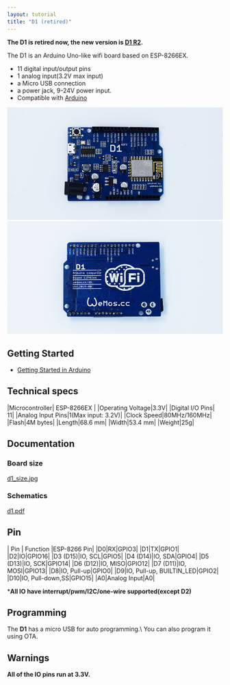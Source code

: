 ```yaml
---
layout: tutorial
title: "D1 (retired)"
---  
```


**The D1 is retired now, the new version is [D1 R2](./d1_r2.html).**

The D1 is an Arduino Uno-like wifi board based on ESP-8266EX. 

  * 11 digital input/output pins
  * 1 analog input(3.2V max input)
  * a Micro USB connection
  * a power jack, 9-24V power input.
  * Compatible with [Arduino](https://github.com/esp8266/Arduino)

[![D1](./images/d1_2.jpg)](./images/d1_2.jpg)
[![D1](./images/d1_1.jpg)](./images/d1_1.jpg)


## Getting Started

  * [Getting Started in Arduino](/tutorial/get_started_in_arduino.html)


## Technical specs

|Microcontroller| ESP-8266EX     | 
|Operating Voltage|3.3V|
|Digital I/O Pins| 11|
|Analog Input Pins|1(Max input: 3.2V)|
|Clock Speed|80MHz/160MHz|
|Flash|4M bytes|
|Length|68.6 mm|
|Width|53.4 mm|
|Weight|25g|


## Documentation

### Board size

[d1_size.jpg](./images/d1_size.jpg)

### Schematics

[d1.pdf](./images/d1.pdf)

## Pin

| Pin | Function |ESP-8266 Pin|
|D0|RX|GPIO3|
|D1|TX|GPIO1|
|D2|IO|GPIO16|
|D3 (D15)|IO, SCL|GPIO5|
|D4 (D14)|IO, SDA|GPIO4|
|D5 (D13)|IO, SCK|GPIO14|
|D6 (D12)|IO, MISO|GPIO12|
|D7 (D11)|IO, MOSI|GPIO13|
|D8|IO, Pull-up|GPIO0|
|D9|IO, Pull-up, BUILTIN_LED|GPIO2|
|D10|IO, Pull-down,SS|GPIO15|
|A0|Analog Input|A0|

***All IO have interrupt/pwm/I2C/one-wire supported(except D2)**


## Programming
The **D1** has a micro USB for auto programming.\\
You can also program it using OTA.

## Warnings
**All of the IO pins run at 3.3V.**